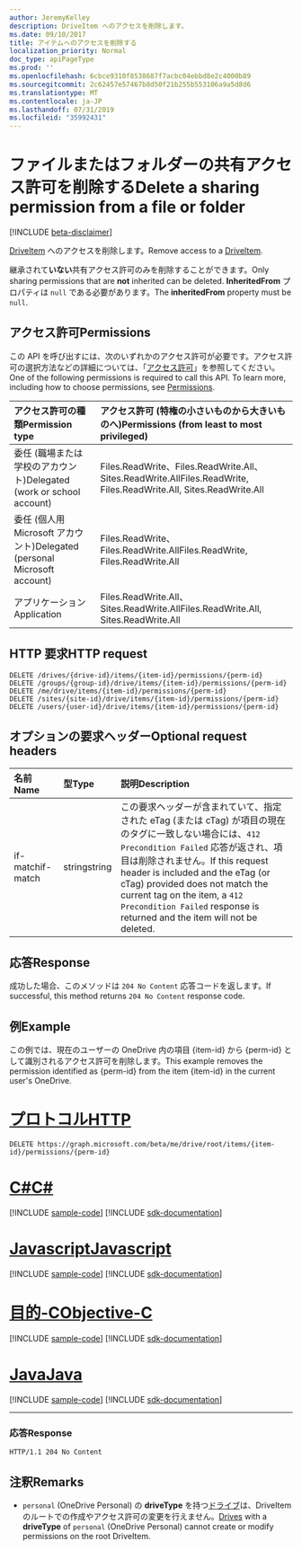 ```yaml
---
author: JeremyKelley
description: DriveItem へのアクセスを削除します。
ms.date: 09/10/2017
title: アイテムへのアクセスを削除する
localization_priority: Normal
doc_type: apiPageType
ms.prod: ''
ms.openlocfilehash: 6cbce9310f8538687f7acbc04ebbd8e2c4000b89
ms.sourcegitcommit: 2c62457e57467b8d50f21b255b553106a9a5d8d6
ms.translationtype: MT
ms.contentlocale: ja-JP
ms.lasthandoff: 07/31/2019
ms.locfileid: "35992431"
---
```

# <a name="delete-a-sharing-permission-from-a-file-or-folder"></a><span data-ttu-id="e22b5-103">ファイルまたはフォルダーの共有アクセス許可を削除する</span><span class="sxs-lookup"><span data-stu-id="e22b5-103">Delete a sharing permission from a file or folder</span></span>

[!INCLUDE [beta-disclaimer](../../includes/beta-disclaimer.md)]

<span data-ttu-id="e22b5-104">[DriveItem](../resources/driveitem.md) へのアクセスを削除します。</span><span class="sxs-lookup"><span data-stu-id="e22b5-104">Remove access to a [DriveItem](../resources/driveitem.md).</span></span>

<span data-ttu-id="e22b5-105">継承されて**いない**共有アクセス許可のみを削除することができます。</span><span class="sxs-lookup"><span data-stu-id="e22b5-105">Only sharing permissions that are **not** inherited can be deleted.</span></span>
<span data-ttu-id="e22b5-106">**InheritedFrom** プロパティは `null` である必要があります。</span><span class="sxs-lookup"><span data-stu-id="e22b5-106">The **inheritedFrom** property must be `null`.</span></span>

## <a name="permissions"></a><span data-ttu-id="e22b5-107">アクセス許可</span><span class="sxs-lookup"><span data-stu-id="e22b5-107">Permissions</span></span>
<span data-ttu-id="e22b5-p102">この API を呼び出すには、次のいずれかのアクセス許可が必要です。アクセス許可の選択方法などの詳細については、「[アクセス許可](/graph/permissions-reference)」を参照してください。</span><span class="sxs-lookup"><span data-stu-id="e22b5-p102">One of the following permissions is required to call this API. To learn more, including how to choose permissions, see [Permissions](/graph/permissions-reference).</span></span>

|<span data-ttu-id="e22b5-110">アクセス許可の種類</span><span class="sxs-lookup"><span data-stu-id="e22b5-110">Permission type</span></span>      | <span data-ttu-id="e22b5-111">アクセス許可 (特権の小さいものから大きいものへ)</span><span class="sxs-lookup"><span data-stu-id="e22b5-111">Permissions (from least to most privileged)</span></span>              |
|:--------------------|:---------------------------------------------------------|
|<span data-ttu-id="e22b5-112">委任 (職場または学校のアカウント)</span><span class="sxs-lookup"><span data-stu-id="e22b5-112">Delegated (work or school account)</span></span> | <span data-ttu-id="e22b5-113">Files.ReadWrite、Files.ReadWrite.All、Sites.ReadWrite.All</span><span class="sxs-lookup"><span data-stu-id="e22b5-113">Files.ReadWrite, Files.ReadWrite.All, Sites.ReadWrite.All</span></span>    |
|<span data-ttu-id="e22b5-114">委任 (個人用 Microsoft アカウント)</span><span class="sxs-lookup"><span data-stu-id="e22b5-114">Delegated (personal Microsoft account)</span></span> | <span data-ttu-id="e22b5-115">Files.ReadWrite、Files.ReadWrite.All</span><span class="sxs-lookup"><span data-stu-id="e22b5-115">Files.ReadWrite, Files.ReadWrite.All</span></span>    |
|<span data-ttu-id="e22b5-116">アプリケーション</span><span class="sxs-lookup"><span data-stu-id="e22b5-116">Application</span></span> | <span data-ttu-id="e22b5-117">Files.ReadWrite.All、Sites.ReadWrite.All</span><span class="sxs-lookup"><span data-stu-id="e22b5-117">Files.ReadWrite.All, Sites.ReadWrite.All</span></span> |

## <a name="http-request"></a><span data-ttu-id="e22b5-118">HTTP 要求</span><span class="sxs-lookup"><span data-stu-id="e22b5-118">HTTP request</span></span>

<!-- { "blockType": "ignored" } -->
```http
DELETE /drives/{drive-id}/items/{item-id}/permissions/{perm-id}
DELETE /groups/{group-id}/drive/items/{item-id}/permissions/{perm-id}
DELETE /me/drive/items/{item-id}/permissions/{perm-id}
DELETE /sites/{site-id}/drive/items/{item-id}/permissions/{perm-id}
DELETE /users/{user-id}/drive/items/{item-id}/permissions/{perm-id}
```

## <a name="optional-request-headers"></a><span data-ttu-id="e22b5-119">オプションの要求ヘッダー</span><span class="sxs-lookup"><span data-stu-id="e22b5-119">Optional request headers</span></span>

| <span data-ttu-id="e22b5-120">名前</span><span class="sxs-lookup"><span data-stu-id="e22b5-120">Name</span></span>          | <span data-ttu-id="e22b5-121">型</span><span class="sxs-lookup"><span data-stu-id="e22b5-121">Type</span></span>   | <span data-ttu-id="e22b5-122">説明</span><span class="sxs-lookup"><span data-stu-id="e22b5-122">Description</span></span>                                                                                                                                                                                       |
|:--------------|:-------|:--------------------------------------------------------------------------------------------------------------------------------------------------------------------------------------------------|
| <span data-ttu-id="e22b5-123">if-match</span><span class="sxs-lookup"><span data-stu-id="e22b5-123">if-match</span></span>      | <span data-ttu-id="e22b5-124">string</span><span class="sxs-lookup"><span data-stu-id="e22b5-124">string</span></span> | <span data-ttu-id="e22b5-125">この要求ヘッダーが含まれていて、指定された eTag (または cTag) が項目の現在のタグに一致しない場合には、`412 Precondition Failed` 応答が返され、項目は削除されません。</span><span class="sxs-lookup"><span data-stu-id="e22b5-125">If this request header is included and the eTag (or cTag) provided does not match the current tag on the item, a `412 Precondition Failed` response is returned and the item will not be deleted.</span></span> |


## <a name="response"></a><span data-ttu-id="e22b5-126">応答</span><span class="sxs-lookup"><span data-stu-id="e22b5-126">Response</span></span>

<span data-ttu-id="e22b5-127">成功した場合、このメソッドは `204 No Content` 応答コードを返します。</span><span class="sxs-lookup"><span data-stu-id="e22b5-127">If successful, this method returns `204 No Content` response code.</span></span>

## <a name="example"></a><span data-ttu-id="e22b5-128">例</span><span class="sxs-lookup"><span data-stu-id="e22b5-128">Example</span></span>

<span data-ttu-id="e22b5-129">この例では、現在のユーザーの OneDrive 内の項目 {item-id} から {perm-id} として識別されるアクセス許可を削除します。</span><span class="sxs-lookup"><span data-stu-id="e22b5-129">This example removes the permission identified as {perm-id} from the item {item-id} in the current user's OneDrive.</span></span>


# <a name="httptabhttp"></a>[<span data-ttu-id="e22b5-130">プロトコル</span><span class="sxs-lookup"><span data-stu-id="e22b5-130">HTTP</span></span>](#tab/http)
<!-- { "blockType": "request", "name": "delete-permission", "scopes": "files.readwrite" }-->

```http
DELETE https://graph.microsoft.com/beta/me/drive/root/items/{item-id}/permissions/{perm-id}
```
# <a name="ctabcsharp"></a>[<span data-ttu-id="e22b5-131">C#</span><span class="sxs-lookup"><span data-stu-id="e22b5-131">C#</span></span>](#tab/csharp)
[!INCLUDE [sample-code](../includes/snippets/csharp/delete-permission-csharp-snippets.md)]
[!INCLUDE [sdk-documentation](../includes/snippets/snippets-sdk-documentation-link.md)]

# <a name="javascripttabjavascript"></a>[<span data-ttu-id="e22b5-132">Javascript</span><span class="sxs-lookup"><span data-stu-id="e22b5-132">Javascript</span></span>](#tab/javascript)
[!INCLUDE [sample-code](../includes/snippets/javascript/delete-permission-javascript-snippets.md)]
[!INCLUDE [sdk-documentation](../includes/snippets/snippets-sdk-documentation-link.md)]

# <a name="objective-ctabobjc"></a>[<span data-ttu-id="e22b5-133">目的-C</span><span class="sxs-lookup"><span data-stu-id="e22b5-133">Objective-C</span></span>](#tab/objc)
[!INCLUDE [sample-code](../includes/snippets/objc/delete-permission-objc-snippets.md)]
[!INCLUDE [sdk-documentation](../includes/snippets/snippets-sdk-documentation-link.md)]

# <a name="javatabjava"></a>[<span data-ttu-id="e22b5-134">Java</span><span class="sxs-lookup"><span data-stu-id="e22b5-134">Java</span></span>](#tab/java)
[!INCLUDE [sample-code](../includes/snippets/java/delete-permission-java-snippets.md)]
[!INCLUDE [sdk-documentation](../includes/snippets/snippets-sdk-documentation-link.md)]

---


### <a name="response"></a><span data-ttu-id="e22b5-135">応答</span><span class="sxs-lookup"><span data-stu-id="e22b5-135">Response</span></span>

<!-- { "blockType": "response", "truncated": false } -->

```http
HTTP/1.1 204 No Content
```

## <a name="remarks"></a><span data-ttu-id="e22b5-136">注釈</span><span class="sxs-lookup"><span data-stu-id="e22b5-136">Remarks</span></span>

* <span data-ttu-id="e22b5-137">`personal` (OneDrive Personal) の **driveType** を持つ[ドライブ](../resources/drive.md)は、DriveItem のルートでの作成やアクセス許可の変更を行えません。</span><span class="sxs-lookup"><span data-stu-id="e22b5-137">[Drives](../resources/drive.md) with a **driveType** of `personal` (OneDrive Personal) cannot create or modify permissions on the root DriveItem.</span></span> 

<!-- uuid: 8fcb5dbc-d5aa-4681-8e31-b001d5168d79
2015-10-25 14:57:30 UTC -->
<!--
{
  "type": "#page.annotation",
  "description": "Remove an item's sharing permissions",
  "keywords": "permission, permissions, sharing, remove permissions, delete permissions",
  "section": "documentation",
  "tocPath": "OneDrive/Item/Delete permission",
  "suppressions": [
  ]
}
-->
